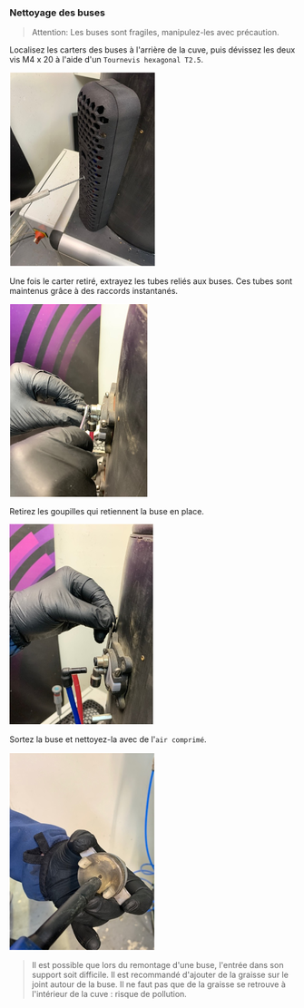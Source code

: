### Nettoyage des buses

> Attention: Les buses sont fragiles, manipulez-les avec précaution.

Localisez les carters des buses à l'arrière de la cuve, puis dévissez les deux vis M4 x 20 à l'aide d'un `Tournevis hexagonal T2.5`.

![Dévissage carter](nozzle_cleaning_uncrew_cache.png)

Une fois le carter retiré, extrayez les tubes reliés aux buses. Ces tubes sont maintenus grâce à des raccords instantanés.

![Retrait raccords](nozzle_cleaning_unpipe.png)

Retirez les goupilles qui retiennent la buse en place.

![Retrait goupilles](nozzle_cleaning_unlock.png)

Sortez la buse et nettoyez-la avec de l'`air comprimé`.

![Nettoyage de la buse](nozzle_cleaning_clean.png)

> Il est possible que lors du remontage d'une buse, l'entrée dans son support soit difficile. Il est recommandé d'ajouter de la graisse sur le joint autour de la buse. Il ne faut pas que de la graisse se retrouve à l'intérieur de la cuve : risque de pollution.
